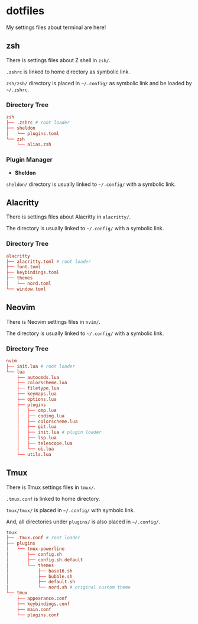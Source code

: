 # dotfiles

My settings files about terminal are here!

## zsh

There is settings files about Z shell in `zsh/`.

`.zshrc` is linked to home directory as symbolic link.

`zsh/zsh/` directory is placed in `~/.config/` as symbolic link and be loaded by `~/.zshrc`.

### Directory Tree

```toml
zsh
├── .zshrc # root loader
├── sheldon
│   └── plugins.toml
└── zsh
    └── alias.zsh
```

### Plugin Manager

- **Sheldon**

`sheldon/` directory is usually linked to `~/.config/` with a symbolic link.

## Alacritty

There is settings files about Alacritty in `alacritty/`.

The directory is usually linked to `~/.config/` with a symbolic link.

### Directory Tree

```toml
alacritty
├── alacritty.toml # root loader
├── font.toml
├── keybindings.toml
├── themes
│   └── nord.toml
└── window.toml
```

## Neovim

There is Neovim settings files in `nvim/`.

The directory is usually linked to `~/.config/` with a symbolic link.

### Directory Tree

```toml
nvim
├── init.lua # root loader
└── lua
    ├── autocmds.lua
    ├── colorscheme.lua
    ├── filetype.lua
    ├── keymaps.lua
    ├── options.lua
    ├── plugins
    │   ├── cmp.lua
    │   ├── coding.lua
    │   ├── colorscheme.lua
    │   ├── git.lua
    │   ├── init.lua # plugin loader
    │   ├── lsp.lua
    │   ├── telescope.lua
    │   └── ui.lua
    └── utils.lua
```

## Tmux

There is Tmux settings files in `tmux/`.

`.tmux.conf` is linked to home directory.

`tmux/tmux/` is placed in `~/.config/` with symbolc link.

And, all directories under `plugins/` is also placed in `~/.config/`.

```toml
tmux
├── .tmux.conf # root loader
├── plugins
│   └── tmux-powerline
│       ├── config.sh
│       ├── config.sh.default
│       └── themes
│           ├── base16.sh
│           ├── bubble.sh
│           ├── default.sh
│           └── nord.sh # original custom theme
└── tmux
    ├── appearance.conf
    ├── keybindings.conf
    ├── main.conf
    └── plugins.conf
```

